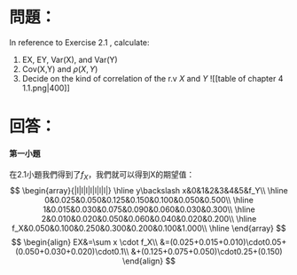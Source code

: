 # 問題：
In reference to Exercise 2.1 , calculate:
1. EX, EY, Var(X), and Var(Y)
2. Cov(X,Y) and $\rho(X,Y)$
3. Decide on the kind of correlation of the r.v $X$ and $Y$ 
![[table of chapter 4 1.1.png|400]]
# 回答：
#### 第一小題 
在2.1小題我們得到了$f_X$，我們就可以得到X的期望值：
$$
\begin{array}{|l|l|l|l|l|l|l|}
\hline
y\backslash x&0&1&2&3&4&5&f_Y\\
\hline
0&0.025&0.050&0.125&0.150&0.100&0.050&0.500\\
\hline
1&0.015&0.030&0.075&0.090&0.060&0.030&0.300\\
\hline
2&0.010&0.020&0.050&0.060&0.040&0.020&0.200\\
\hline
f_X&0.050&0.100&0.250&0.300&0.200&0.100&1.000\\
\hline
\end{array}
$$
$$
\begin{align}
EX&=\sum x \cdot f_X\\
&=(0.025+0.015+0.010)\cdot0.05+(0.050+0.030+0.020)\cdot0.1\\
&+(0.125+0.075+0.050)\cdot0.25+(0.150)
\end{align}
$$